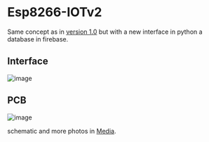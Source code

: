 # Esp8266-IOTv2
Same concept as in [version 1.0](https://github.com/YoungKippur/Esp8266-IOT) but with a new interface in python a database in firebase.

## Interface
![image](https://user-images.githubusercontent.com/82680610/133864899-bae140f4-7add-49df-a56b-a1e5cd08e628.png)

## PCB
![image](https://user-images.githubusercontent.com/82680610/133948024-c3906732-d03a-4c0f-ac10-cd8041220b00.png)

schematic and more photos in [Media](Media).
